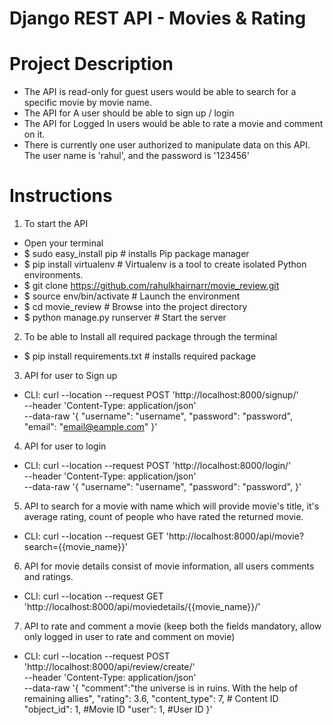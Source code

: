 # Django REST API - Movies & Rating

# Project Description
- The API is read-only for guest users would be able to search for a specific movie by movie name.
- The API for A user should be able to sign up / login
- The API for Logged In users would be able to rate a movie and comment on it.
- There is currently one user authorized to manipulate data on this API. The user name is 'rahul', and the password is '123456'


# Instructions
1. To start the API
  - Open your terminal
  - $ sudo easy_install pip         # installs Pip package manager
  - $ pip install virtualenv				# Virtualenv is a tool to create isolated Python environments.
  - $ git clone https://github.com/rahulkhairnarr/movie_review.git
  - $ source env/bin/activate       # Launch the environment
  - $ cd movie_review                     # Browse into the project directory
  - $ python manage.py runserver    # Start the server
2. To be able to Install all required package through the terminal
  - $ pip install requirements.txt           # installs required package
3. API for user to Sign up 
  - CLI: curl --location --request POST 'http://localhost:8000/signup/' \
        --header 'Content-Type: application/json' \
        --data-raw '{
            "username": "username",
            "password": "password",
            "email": "email@eample.com"
            }'
4. API for user to login
  - CLI: curl --location --request POST 'http://localhost:8000/login/' \
        --header 'Content-Type: application/json' \
        --data-raw '{
            "username": "username",
            "password": "password",
            }'
5. API to search for a movie with name which will provide movie's title, it's average rating, count of people who have rated the returned movie.
  - CLI: curl --location --request GET 'http://localhost:8000/api/movie?search={{movie_name}}'
6. API for movie details consist of movie information, all users comments and ratings.
  - CLI: curl --location --request GET 'http://localhost:8000/api/moviedetails/{{movie_name}}/'
7. API to rate and comment a movie (keep both the fields mandatory, allow only logged in user to rate and comment on movie)
  - CLI: curl --location --request POST 'http://localhost:8000/api/review/create/' \
        --header 'Content-Type: application/json' \
        --data-raw '{
            "comment":"the universe is in ruins. With the help of remaining allies",
            "rating": 3.6,
            "content_type": 7, # Content ID
            "object_id": 1, #Movie ID
            "user": 1, #User ID
            }'

